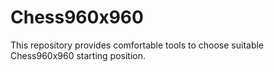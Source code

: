 # Chess960x960
This repository provides comfortable tools to choose suitable Chess960x960 starting position. 

